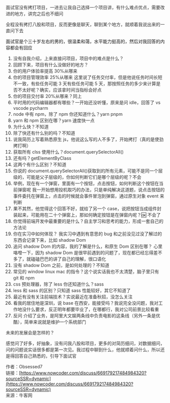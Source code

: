 <font style="color:rgb(51, 51, 51);">面试官没有拷打项目，一进去让我自己选择一个项目讲，有什么难点优点，需要改进的地方，讲完之后也不细问</font>

<font style="color:rgb(51, 51, 51);">全程没有拷打八股和项目，反而更像是聊天，聊到某个地方，就顺着我说出来的一直问下去</font>

<font style="color:rgb(51, 51, 51);"></font>

面试官是个三十岁左右的男的，很温柔和蔼，水平能力挺高的，然后对我回答的内容都会有回应

1. <font style="color:rgb(51, 51, 51);">没有自我介绍，上来直接问项目，项目中的难点是什么？</font>
2. <font style="color:rgb(51, 51, 51);">回顾下来，项目有什么没做好的地方？</font>
3. <font style="color:rgb(51, 51, 51);">你的用户体验率提高 30%从哪来</font>
4. <font style="color:rgb(51, 51, 51);">你的项目管理效率 25%从哪来 这里说了任务交付率，但是他说任务时间长短不一致，有些任务可能 3 天有些任务可能 5 天，那按照任务的多少来计算是否不太好呢？确实，应该拿时间当指标会好点</font>
5. <font style="color:rgb(51, 51, 51);">你的项目交付率 20%从哪来？同上</font>
6. <font style="color:rgb(51, 51, 51);">平时用的代码编辑器都有哪些？一开始还没听懂，原来是问 idle，回答了 vs vscode pycharm</font>
7. <font style="color:rgb(51, 51, 51);">node 中有 npm，除了 npm 你还知道什么？yarn pnpm</font>
8. <font style="color:rgb(51, 51, 51);">yarn 和 npm 区别在哪？yarn 速度快一点</font>
9. <font style="color:rgb(51, 51, 51);">为什么快？不知道</font>
10. <font style="color:rgb(51, 51, 51);">除了快还有什么别的吗？不知道</font>
11. <font style="color:rgb(51, 51, 51);">说我简历上写着熟悉原生 js，他说这么写的人不多了，开始拷打（真的是使劲拷打啊）</font>
12. <font style="color:rgb(51, 51, 51);">获取所有 clss 使用什么？document.querySelectorAll()</font>
13. <font style="color:rgb(51, 51, 51);">还有吗？getElementByClass</font>
14. <font style="color:rgb(51, 51, 51);">这两个有什么区别？不知道</font>
15. <font style="color:rgb(51, 51, 51);">你说的 document.querySelectorAll()获取到的所有元素，可能不是同一个层级的，可能是父子层级的，你如何判断它们是哪个层级的呢？不会</font>
16. <font style="color:rgb(51, 51, 51);">举例，现在有一个弹窗，里面有一个按钮，点击按钮，如何判断这个按钮在当前弹窗呢 我一开始想用投机取巧的办法，只是单纯解决这道题，说点击按钮的事件委托在弹窗上，点击的时候就会事件冒泡到弹窗，通过原生对象 event 来判断</font>
17. <font style="color:rgb(51, 51, 51);">果不其然，他觉得这个回答不好，就给了另一个 case，说把按钮当成组件封装起来，可能用在二十个弹窗上，那如何确定按钮是在弹窗内呢？</font>🆗<font style="color:rgb(51, 51, 51);"> 不会了</font>
18. <font style="color:rgb(51, 51, 51);">你觉得前端开发中最重要的是什么？自主学习和思考的能力，形成一套自己的方法论</font>
19. <font style="color:rgb(51, 51, 51);">你在实习中如何体现？ 我实习中遇到有意思的 bug 和之前没见过没了解过的东西会记录下来，比如 shadow Dom</font>
20. <font style="color:rgb(51, 51, 51);">追问 shadow Dom 的内容，我的了解是什么，和原生 Dom 区别在哪？ 心里咯噔一下，因为 shadow Dom 是很早前遇到的问题了，现在都已经忘得差不多了，就磕磕巴巴的讲了自己的理解，很口语化</font>
21. <font style="color:rgb(51, 51, 51);">没有 shadow Dom 之前，是如何处理的？不知道</font>
22. <font style="color:rgb(51,51,51);background-color:rgb(255,255,255);">常见的 window linux mac 的指令？这个说实话我也不太清楚，脑子里只有 git 和 npm</font>
23. <font style="color:rgb(51, 51, 51);">css 预处理器，除了 less 你还知道什么？sass</font>
24. <font style="color:rgb(51, 51, 51);">less 和 sass 的区别？只知道 sass 性能较好，其它不知道了</font>
25. <font style="color:rgb(51, 51, 51);">最近有没有关注前端技术？实说最近在准备秋招，没怎么关注</font>
26. <font style="color:rgb(51, 51, 51);">看我的居住地是深圳，说 base 在西安，能接受吗？我说完全没问题，我对工作地没什么要求，反正明年都要毕业了，在哪都行，我对公司前景比较看重</font>
27. <font style="color:rgb(51, 51, 51);">反问 介绍了业务，是阿里大文娱两条线中负责电影的这条线（另外一条是优酷），简单来说就是维护一个系统部门</font>

<font style="color:rgb(51, 51, 51);">未来的发展会是怎样的？</font>

<font style="color:rgb(51, 51, 51);">感觉问了好多，好抽象，没有问我八股和项目，更多的对简历细问，对数据细问，问的问题说实话很多都是第一次见。我过程中聊到什么，他就顺着问什么，所以还是得回答自己熟悉的，引导下面试官</font>

<font style="color:rgb(51, 51, 51);">  
  
</font><font style="color:rgb(51, 51, 51);">作者：Obsessed7  
</font><font style="color:rgb(51, 51, 51);">链接：</font>[https://www.nowcoder.com/discuss/669179217484984320?sourceSSR=dynamic](https://www.nowcoder.com/discuss/669179217484984320?sourceSSR=dynamic)<font style="color:rgb(51, 51, 51);">  
</font><font style="color:rgb(51, 51, 51);">来源：牛客网</font>

